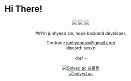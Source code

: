 Hi There!
==========
<div align="center">
<img src="https://img.shields.io/badge/Python-3776AB.svg?&style=for-the-badge&logo=Python&logoColor=white"/> 
<img src="https://img.shields.io/badge/JavaScript-F7DF1E.svg?&style=for-the-badge&logo=JavaScript&logoColor=black">
<img src="https://img.shields.io/badge/TypeScript-3178C6.svg?&style=for-the-badge&logo=TypeScript&logoColor=white">
<br /><br />
##I'm junhyeon sin, hope backend developer.   

Contract: junhyeonsin@gmail.com   
discord: sxxxp   
<br /><br/ >

[![Solved.ac 프로필](http://mazassumnida.wtf/api/v2/generate_badge?boj=shh0325)](https://solved.ac/shh0325)<br />
[<img src="https://github-readme-stats.vercel.app/api?username=sxxxp" alt="solved.ac">](https://github.com/anuraghazra/github-readme-stats)
</div>